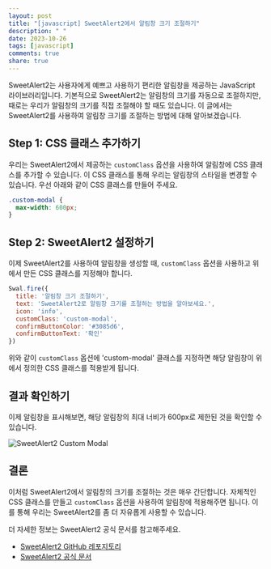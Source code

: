 ```yaml
---
layout: post
title: "[javascript] SweetAlert2에서 알림창 크기 조절하기"
description: " "
date: 2023-10-26
tags: [javascript]
comments: true
share: true
---
```


SweetAlert2는 사용자에게 예쁘고 사용하기 편리한 알림창을 제공하는 JavaScript 라이브러리입니다. 기본적으로 SweetAlert2는 알림창의 크기를 자동으로 조절하지만, 때로는 우리가 알림창의 크기를 직접 조절해야 할 때도 있습니다. 이 글에서는 SweetAlert2를 사용하여 알림창 크기를 조절하는 방법에 대해 알아보겠습니다.

## Step 1: CSS 클래스 추가하기

우리는 SweetAlert2에서 제공하는 `customClass` 옵션을 사용하여 알림창에 CSS 클래스를 추가할 수 있습니다. 이 CSS 클래스를 통해 우리는 알림창의 스타일을 변경할 수 있습니다. 우선 아래와 같이 CSS 클래스를 만들어 주세요.

```css
.custom-modal {
  max-width: 600px;
}
```

## Step 2: SweetAlert2 설정하기

이제 SweetAlert2를 사용하여 알림창을 생성할 때, `customClass` 옵션을 사용하고 위에서 만든 CSS 클래스를 지정해야 합니다.

```javascript
Swal.fire({
  title: '알림창 크기 조절하기',
  text: 'SweetAlert2로 알림창 크기를 조절하는 방법을 알아보세요.',
  icon: 'info',
  customClass: 'custom-modal',
  confirmButtonColor: '#3085d6',
  confirmButtonText: '확인'
})
```

위와 같이 `customClass` 옵션에 'custom-modal' 클래스를 지정하면 해당 알림창이 위에서 정의한 CSS 클래스를 적용받게 됩니다.

## 결과 확인하기

이제 알림창을 표시해보면, 해당 알림창의 최대 너비가 600px로 제한된 것을 확인할 수 있습니다.

![SweetAlert2 Custom Modal](path/to/custom-modal.png)

## 결론

이처럼 SweetAlert2에서 알림창의 크기를 조절하는 것은 매우 간단합니다. 자체적인 CSS 클래스를 만들고 `customClass` 옵션을 사용하여 알림창에 적용해주면 됩니다. 이를 통해 우리는 SweetAlert2를 좀 더 자유롭게 사용할 수 있습니다.

더 자세한 정보는 SweetAlert2 공식 문서를 참고해주세요.

- [SweetAlert2 GitHub 레포지토리](https://github.com/sweetalert2/sweetalert2)
- [SweetAlert2 공식 문서](https://sweetalert2.github.io/)